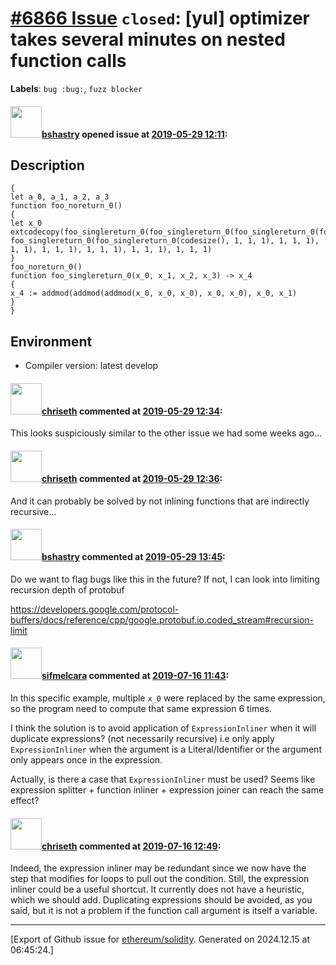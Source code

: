# [\#6866 Issue](https://github.com/ethereum/solidity/issues/6866) `closed`: [yul] optimizer takes several minutes on nested function calls
**Labels**: `bug :bug:`, `fuzz blocker`


#### <img src="https://avatars.githubusercontent.com/u/2388185?v=4" width="50">[bshastry](https://github.com/bshastry) opened issue at [2019-05-29 12:11](https://github.com/ethereum/solidity/issues/6866):

## Description

```
{
let a_0, a_1, a_2, a_3
function foo_noreturn_0()
{
let x_0
extcodecopy(foo_singlereturn_0(foo_singlereturn_0(foo_singlereturn_0(foo_singlereturn_0(1, foo_singlereturn_0(foo_singlereturn_0(codesize(), 1, 1, 1), 1, 1, 1), 1, 1), 1, 1, 1), 1, 1, 1), 1, 1, 1), 1, 1, 1)
}
foo_noreturn_0()
function foo_singlereturn_0(x_0, x_1, x_2, x_3) -> x_4
{
x_4 := addmod(addmod(addmod(x_0, x_0, x_0), x_0, x_0), x_0, x_1)
}
}
```

## Environment

- Compiler version: latest develop

#### <img src="https://avatars.githubusercontent.com/u/9073706?v=4" width="50">[chriseth](https://github.com/chriseth) commented at [2019-05-29 12:34](https://github.com/ethereum/solidity/issues/6866#issuecomment-496917332):

This looks suspiciously similar to the other issue we had some weeks ago...

#### <img src="https://avatars.githubusercontent.com/u/9073706?v=4" width="50">[chriseth](https://github.com/chriseth) commented at [2019-05-29 12:36](https://github.com/ethereum/solidity/issues/6866#issuecomment-496917882):

And it can probably be solved by not inlining functions that are indirectly recursive...

#### <img src="https://avatars.githubusercontent.com/u/2388185?v=4" width="50">[bshastry](https://github.com/bshastry) commented at [2019-05-29 13:45](https://github.com/ethereum/solidity/issues/6866#issuecomment-496943016):

Do we want to flag bugs like this in the future? If not, I can look into limiting recursion depth of protobuf

https://developers.google.com/protocol-buffers/docs/reference/cpp/google.protobuf.io.coded_stream#recursion-limit

#### <img src="https://avatars.githubusercontent.com/u/10496191?v=4" width="50">[sifmelcara](https://github.com/sifmelcara) commented at [2019-07-16 11:43](https://github.com/ethereum/solidity/issues/6866#issuecomment-511781367):

In this specific example, multiple `x_0` were replaced by the same expression, so the program need to compute that same expression 6 times.

I think the solution is to avoid application of `ExpressionInliner` when it will duplicate expressions? (not necessarily recursive) i.e only apply `ExpressionInliner` when the argument is a Literal/Identifier or the argument only appears once in the expression.

Actually, is there a case that `ExpressionInliner` must be used? Seems like expression splitter + function inliner + expression joiner can reach the same effect?

#### <img src="https://avatars.githubusercontent.com/u/9073706?v=4" width="50">[chriseth](https://github.com/chriseth) commented at [2019-07-16 12:49](https://github.com/ethereum/solidity/issues/6866#issuecomment-511801610):

Indeed, the expression inliner may be redundant since we now have the step that modifies for loops to pull out the condition.
Still, the expression inliner could be a useful shortcut. It currently does not have a heuristic, which we should add. Duplicating expressions should be avoided, as you said, but it is not a problem if the function call argument is itself a variable.


-------------------------------------------------------------------------------



[Export of Github issue for [ethereum/solidity](https://github.com/ethereum/solidity). Generated on 2024.12.15 at 06:45:24.]
